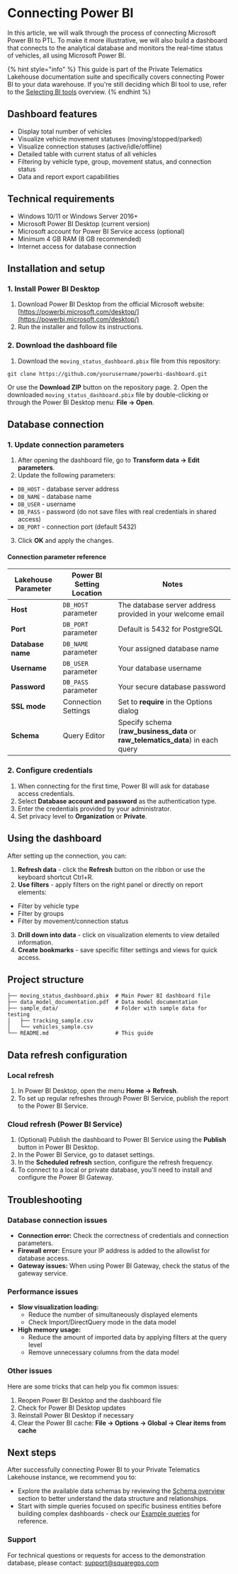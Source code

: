 # Connecting Power BI

In this article, we will walk through the process of connecting Microsoft Power BI to PTL. To make it more illustrative, we will also build a dashboard that connects to the analytical database and monitors the real-time status of vehicles, all using Microsoft Power BI.

{% hint style="info" %}
This guide is part of the Private Telematics Lakehouse documentation suite and specifically covers connecting Power BI to your data warehouse. If you're still deciding which BI tool to use, refer to the [Selecting BI tools](./) overview.
{% endhint %}

## Dashboard features

* Display total number of vehicles
* Visualize vehicle movement statuses (moving/stopped/parked)
* Visualize connection statuses (active/idle/offline)
* Detailed table with current status of all vehicles
* Filtering by vehicle type, group, movement status, and connection status
* Data and report export capabilities

## Technical requirements

* Windows 10/11 or Windows Server 2016+
* Microsoft Power BI Desktop (current version)
* Microsoft account for Power BI Service access (optional)
* Minimum 4 GB RAM (8 GB recommended)
* Internet access for database connection

## Installation and setup

### 1. Install Power BI Desktop

1. Download Power BI Desktop from the official Microsoft website: [https://powerbi.microsoft.com/desktop/](https://powerbi.microsoft.com/desktop/)
2. Run the installer and follow its instructions.

### 2. Download the dashboard file

1. Download the `moving_status_dashboard.pbix` file from this repository:

```
git clone https://github.com/yourusername/powerbi-dashboard.git
```

Or use the **Download ZIP** button on the repository page. 2. Open the downloaded `moving_status_dashboard.pbix` file by double-clicking or through the Power BI Desktop menu: **File → Open**.

## Database connection

### 1. Update connection parameters

1. After opening the dashboard file, go to **Transform data → Edit parameters**.
2. Update the following parameters:

* `DB_HOST` - database server address
* `DB_NAME` - database name
* `DB_USER` - username
* `DB_PASS` - password (do not save files with real credentials in shared access)
* `DB_PORT` - connection port (default 5432)

3. Click **OK** and apply the changes.

#### Connection parameter reference

| **Lakehouse Parameter** | **Power BI Setting Location** | **Notes**                                                                           |
| ----------------------- | ----------------------------- | ----------------------------------------------------------------------------------- |
| **Host**                | `DB_HOST` parameter           | The database server address provided in your welcome email                          |
| **Port**                | `DB_PORT` parameter           | Default is 5432 for PostgreSQL                                                      |
| **Database name**       | `DB_NAME` parameter           | Your assigned database name                                                         |
| **Username**            | `DB_USER` parameter           | Your database username                                                              |
| **Password**            | `DB_PASS` parameter           | Your secure database password                                                       |
| **SSL mode**            | Connection Settings           | Set to **require** in the Options dialog                                            |
| **Schema**              | Query Editor                  | Specify schema (**raw\_business\_data** or **raw\_telematics\_data**) in each query |

### 2. Configure credentials

1. When connecting for the first time, Power BI will ask for database access credentials.
2. Select **Database account and password** as the authentication type.
3. Enter the credentials provided by your administrator.
4. Set privacy level to **Organization** or **Private**.

## Using the dashboard

After setting up the connection, you can:

1. **Refresh data** - click the **Refresh** button on the ribbon or use the keyboard shortcut Ctrl+R.
2. **Use filters** - apply filters on the right panel or directly on report elements:

* Filter by vehicle type
* Filter by groups
* Filter by movement/connection status

3. **Drill down into data** - click on visualization elements to view detailed information.
4. **Create bookmarks** - save specific filter settings and views for quick access.

## Project structure

```
├── moving_status_dashboard.pbix  # Main Power BI dashboard file
├── data_model_documentation.pdf  # Data model documentation
├── sample_data/                  # Folder with sample data for testing
│   ├── tracking_sample.csv
│   └── vehicles_sample.csv
└── README.md                     # This guide
```

## Data refresh configuration

### Local refresh

1. In Power BI Desktop, open the menu **Home → Refresh**.
2. To set up regular refreshes through Power BI Service, publish the report to the Power BI Service.

### Cloud refresh (Power BI Service)

1. (Optional) Publish the dashboard to Power BI Service using the **Publish** button in Power BI Desktop.
2. In the Power BI Service, go to dataset settings.
3. In the **Scheduled refresh** section, configure the refresh frequency.
4. To connect to a local or private database, you'll need to install and configure the Power BI Gateway.

## Troubleshooting

### Database connection issues

* **Connection error:** Check the correctness of credentials and connection parameters.
* **Firewall error:** Ensure your IP address is added to the allowlist for database access.
* **Gateway issues:** When using Power BI Gateway, check the status of the gateway service.

### Performance issues

* **Slow visualization loading:**
  * Reduce the number of simultaneously displayed elements
  * Check Import/DirectQuery mode in the data model
* **High memory usage:**
  * Reduce the amount of imported data by applying filters at the query level
  * Remove unnecessary columns from the data model

### Other issues

Here are some tricks that can help you fix common issues:

1. Reopen Power BI Desktop and the dashboard file
2. Check for Power BI Desktop updates
3. Reinstall Power BI Desktop if necessary
4. Clear the Power BI cache: **File → Options → Global → Clear items from cache**

## Next steps

After successfully connecting Power BI to your Private Telematics Lakehouse instance, we recommend you to:

* Explore the available data schemas by reviewing the [Schema overview](../../schema-overview/) section to better understand the data structure and relationships.
* Start with simple queries focused on specific business entities before building complex dashboards - check our [Example queries](../../../example-queries/) for reference.

### **Support**

For technical questions or requests for access to the demonstration database, please contact: [support@squaregps.com](mailto:support@squaregps.com)
